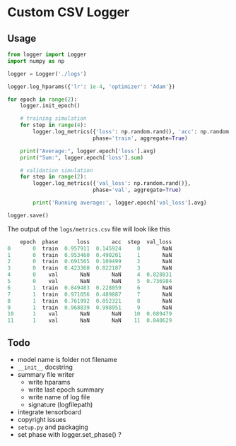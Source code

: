 # Custom CSV Logger

## Usage

```python
from logger import Logger
import numpy as np

logger = Logger('./logs')

logger.log_hparams({'lr': 1e-4, 'optimizer': 'Adam'})

for epoch in range(2):
    logger.init_epoch()

    # training simulation
    for step in range(4):
        logger.log_metrics({'loss': np.random.rand(), 'acc': np.random.rand()},
                           phase='train', aggregate=True)

    print("Average:", logger.epoch['loss'].avg)
    print("Sum:", logger.epoch['loss'].sum)

    # validation simulation
    for step in range(2):
        logger.log_metrics({'val_loss': np.random.rand()},
                           phase='val', aggregate=True)

        print('Running average:', logger.epoch['val_loss'].avg)

logger.save()
```

The output of the `logs/metrics.csv` file will look like this
```python
    epoch  phase      loss       acc  step  val_loss
0       0  train  0.957911  0.145924     0       NaN
1       0  train  0.953460  0.490201     1       NaN
2       0  train  0.691565  0.109499     2       NaN
3       0  train  0.423360  0.822187     3       NaN
4       0    val       NaN       NaN     4  0.828831
5       0    val       NaN       NaN     5  0.736984
6       1  train  0.849483  0.228059     6       NaN
7       1  train  0.971056  0.489887     7       NaN
8       1  train  0.761992  0.052321     8       NaN
9       1  train  0.968839  0.998951     9       NaN
10      1    val       NaN       NaN    10  0.089479
11      1    val       NaN       NaN    11  0.840629
```

## Todo
- model name is folder not filename
- `__init__` docstring
- summary file writer
  - write hparams
  - write last epoch summary
  - write name of log file
  - signature (logfilepath)
- integrate tensorboard
- copyright issues
- `setup.py` and packaging
- set phase with logger.set_phase() ?
